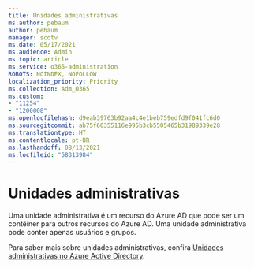 ```yaml
---
title: Unidades administrativas
ms.author: pebaum
author: pebaum
manager: scotv
ms.date: 05/17/2021
ms.audience: Admin
ms.topic: article
ms.service: o365-administration
ROBOTS: NOINDEX, NOFOLLOW
localization_priority: Priority
ms.collection: Adm_O365
ms.custom:
- "11254"
- "1200008"
ms.openlocfilehash: d9eab39763b92aa4c4e1beb759edfd9f041fc6d0
ms.sourcegitcommit: ab75f66355116e995b3cb5505465b31989339e28
ms.translationtype: HT
ms.contentlocale: pt-BR
ms.lasthandoff: 08/13/2021
ms.locfileid: "58313984"
---
```

# <a name="administrative-units"></a>Unidades administrativas

Uma unidade administrativa é um recurso do Azure AD que pode ser um contêiner para outros recursos do Azure AD. Uma unidade administrativa pode conter apenas usuários e grupos.

Para saber mais sobre unidades administrativas, confira [Unidades administrativas no Azure Active Directory](https://docs.microsoft.com/azure/active-directory/roles/administrative-units).